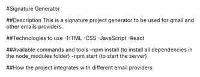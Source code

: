 #Signature Generator

##Description
This is a signature project generator to be used for gmail and other emails providers.

##Technologies to use
-HTML
-CSS
-JavaScript
-React

##Available commands and tools
-npm install (to install all dependencies in the node_modules folder)
-npm start   (to start the server) 

##How the project integrates with different email providers




